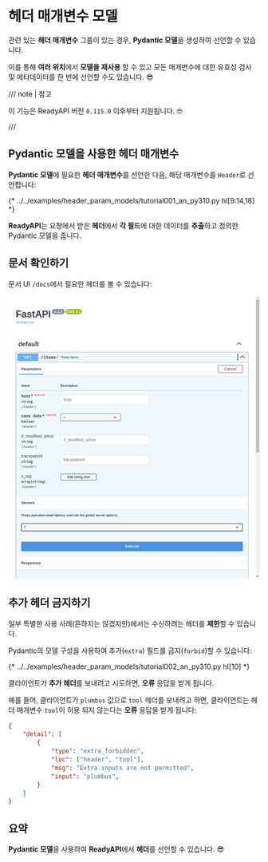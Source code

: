 # 헤더 매개변수 모델

관련 있는 **헤더 매개변수** 그룹이 있는 경우, **Pydantic 모델**을 생성하여 선언할 수 있습니다.

이를 통해 **여러 위치**에서 **모델을 재사용** 할 수 있고 모든 매개변수에 대한 유효성 검사 및 메타데이터를 한 번에 선언할 수도 있습니다. 😎

/// note | 참고

이 기능은 ReadyAPI 버전 `0.115.0` 이후부터 지원됩니다. 🤓

///

## Pydantic 모델을 사용한 헤더 매개변수

**Pydantic 모델**에 필요한 **헤더 매개변수**를 선언한 다음, 해당 매개변수를 `Header`로 선언합니다:

{* ../../examples/header_param_models/tutorial001_an_py310.py hl[9:14,18] *}

**ReadyAPI**는 요청에서 받은 **헤더**에서 **각 필드**에 대한 데이터를 **추출**하고 정의한 Pydantic 모델을 줍니다.

## 문서 확인하기

문서 UI `/docs`에서 필요한 헤더를 볼 수 있습니다:

<div class="screenshot">
<img src="/img/tutorial/header-param-models/image01.png">
</div>

## 추가 헤더 금지하기

일부 특별한 사용 사례(흔하지는 않겠지만)에서는 수신하려는 헤더를 **제한**할 수 있습니다.

Pydantic의 모델 구성을 사용하여 추가(`extra`) 필드를 금지(`forbid`)할 수 있습니다:

{* ../../examples/header_param_models/tutorial002_an_py310.py hl[10] *}

클라이언트가 **추가 헤더**를 보내려고 시도하면, **오류** 응답을 받게 됩니다.

예를 들어, 클라이언트가 `plumbus` 값으로 `tool` 헤더를 보내려고 하면, 클라이언트는 헤더 매개변수 `tool`이 허용 되지 않는다는 **오류** 응답을 받게 됩니다:

```json
{
    "detail": [
        {
            "type": "extra_forbidden",
            "loc": ["header", "tool"],
            "msg": "Extra inputs are not permitted",
            "input": "plumbus",
        }
    ]
}
```

## 요약

**Pydantic 모델**을 사용하여 **ReadyAPI**에서 **헤더**를 선언할 수 있습니다. 😎
